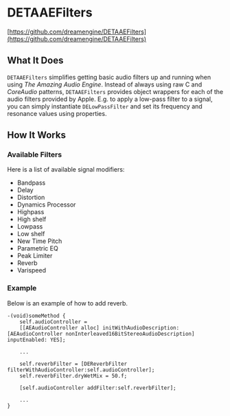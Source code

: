 # DETAAEFilters
[https://github.com/dreamengine/DETAAEFilters](https://github.com/dreamengine/DETAAEFilters)

## What It Does

`DETAAEFilters` simplifies getting basic audio filters up and running when using *The Amazing Audio Engine*. Instead of always using raw C and *CoreAudio* patterns, `DETAAEFilters` provides object wrappers for each of the audio filters provided by Apple. E.g. to apply a low-pass filter to a signal, you can simply instantiate `DELowPassFilter` and set its frequency and resonance values using properties.

## How It Works

### Available Filters

Here is a list of available signal modifiers:

* Bandpass
* Delay
* Distortion
* Dynamics Processor
* Highpass
* High shelf
* Lowpass
* Low shelf
* New Time Pitch
* Parametric EQ
* Peak Limiter
* Reverb
* Varispeed


### Example

Below is an example of how to add reverb.

	-(void)someMethod {
		self.audioController =
		[[AEAudioController alloc] initWithAudioDescription: [AEAudioController nonInterleaved16BitStereoAudioDescription] inputEnabled: YES];
                                                                  
		...
	
		self.reverbFilter = [DEReverbFilter filterWithAudioController:self.audioController];
		self.reverbFilter.dryWetMix = 50.f;
	
		[self.audioController addFilter:self.reverbFilter];

		...
	}